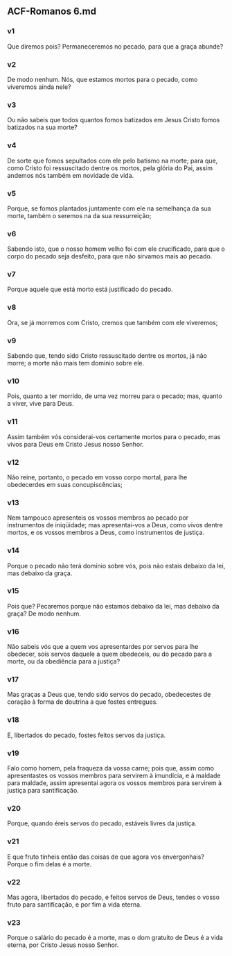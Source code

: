 ## ACF-Romanos 6.md
### v1
 Que diremos pois? Permaneceremos no pecado, para que a graça abunde?
### v2
 De modo nenhum. Nós, que estamos mortos para o pecado, como viveremos ainda nele?
### v3
 Ou não sabeis que todos quantos fomos batizados em Jesus Cristo fomos batizados na sua morte?
### v4
 De sorte que fomos sepultados com ele pelo batismo na morte; para que, como Cristo foi ressuscitado dentre os mortos, pela glória do Pai, assim andemos nós também em novidade de vida.
### v5
 Porque, se fomos plantados juntamente com ele na semelhança da sua morte, também o seremos na da sua ressurreição;
### v6
 Sabendo isto, que o nosso homem velho foi com ele crucificado, para que o corpo do pecado seja desfeito, para que não sirvamos mais ao pecado.
### v7
 Porque aquele que está morto está justificado do pecado.
### v8
 Ora, se já morremos com Cristo, cremos que também com ele viveremos;
### v9
 Sabendo que, tendo sido Cristo ressuscitado dentre os mortos, já não morre; a morte não mais tem domínio sobre ele.
### v10
 Pois, quanto a ter morrido, de uma vez morreu para o pecado; mas, quanto a viver, vive para Deus.
### v11
 Assim também vós considerai-vos certamente mortos para o pecado, mas vivos para Deus em Cristo Jesus nosso Senhor.
### v12
 Não reine, portanto, o pecado em vosso corpo mortal, para lhe obedecerdes em suas concupiscências;
### v13
 Nem tampouco apresenteis os vossos membros ao pecado por instrumentos de iniqüidade; mas apresentai-vos a Deus, como vivos dentre mortos, e os vossos membros a Deus, como instrumentos de justiça.
### v14
 Porque o pecado não terá domínio sobre vós, pois não estais debaixo da lei, mas debaixo da graça.
### v15
 Pois que? Pecaremos porque não estamos debaixo da lei, mas debaixo da graça? De modo nenhum.
### v16
 Não sabeis vós que a quem vos apresentardes por servos para lhe obedecer, sois servos daquele a quem obedeceis, ou do pecado para a morte, ou da obediência para a justiça?
### v17
 Mas graças a Deus que, tendo sido servos do pecado, obedecestes de coração à forma de doutrina a que fostes entregues.
### v18
 E, libertados do pecado, fostes feitos servos da justiça.
### v19
 Falo como homem, pela fraqueza da vossa carne; pois que, assim como apresentastes os vossos membros para servirem à imundícia, e à maldade para maldade, assim apresentai agora os vossos membros para servirem à justiça para santificação.
### v20
 Porque, quando éreis servos do pecado, estáveis livres da justiça.
### v21
 E que fruto tínheis então das coisas de que agora vos envergonhais? Porque o fim delas é a morte.
### v22
 Mas agora, libertados do pecado, e feitos servos de Deus, tendes o vosso fruto para santificação, e por fim a vida eterna.
### v23
 Porque o salário do pecado é a morte, mas o dom gratuito de Deus é a vida eterna, por Cristo Jesus nosso Senhor.
